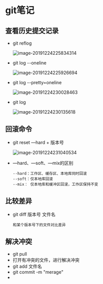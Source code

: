 # git笔记

## 查看历史提交记录

- git reflog

  ![image-20191224225834314](/Users/fanding/gitProjects/notes/git/img/image-20191224225834314.png)

- git log --oneline

  ![image-20191224225926694](/Users/fanding/gitProjects/notes/git/img/image-20191224225926694.png)

- git log --pretty=oneline

  ![image-20191224230028463](/Users/fanding/gitProjects/notes/git/img/image-20191224230028463.png)

- git log

  ![image-20191224230135618](/Users/fanding/gitProjects/notes/git/img/image-20191224230135618.png)

## 回滚命令

- git reset —hard +  版本号

  ![image-20191224231040534](/Users/fanding/gitProjects/notes/git/img/image-20191224231040534.png)

- —hard、—soft、—mix的区别

  ```
  --hard：工作区、缓存区、本地库同时回滚
  --soft：仅本地库回滚
  --mix： 仅本地库和缓冲区回滚，工作区保持不变
  ```

## 比较差异

- git diff 版本号 文件名 

  ```
  和某个版本号下的文件对比差异
  ```

## 解决冲突

- git pull
- 打开有冲突的文件，进行解决冲突
- git add 文件名
- git commit -m "merage"
- 